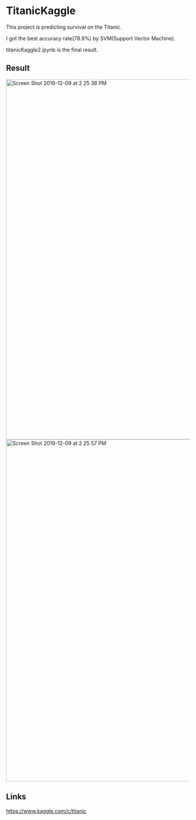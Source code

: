 # TitanicKaggle

This project is predicting survival on the Titanic.

I got the best accuracy rate(78.9%) by SVM(Support Vector Machine).

titanicKaggle2.ipynb is the final result.

## Result

<img width="983" alt="Screen Shot 2019-12-09 at 2 25 38 PM" src="https://user-images.githubusercontent.com/40285946/70409667-f1f17480-1a8f-11ea-8337-d4df9ddca26c.png">
<img width="934" alt="Screen Shot 2019-12-09 at 2 25 57 PM" src="https://user-images.githubusercontent.com/40285946/70409770-5280b180-1a90-11ea-89c5-3db62e9fe461.png">

## Links
https://www.kaggle.com/c/titanic
